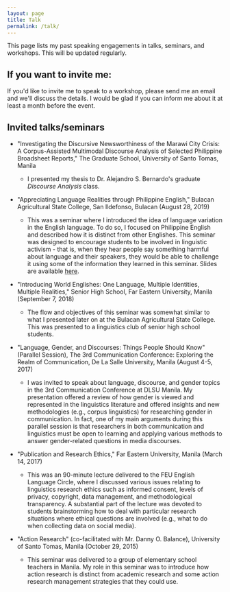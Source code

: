 ```yaml
---
layout: page
title: Talk
permalink: /talk/
---
```


This page lists my past speaking engagements in talks, seminars, and workshops. This will be updated regularly.

## If you want to invite me: 
If you'd like to invite me to speak to a workshop, please send me an email and we'll discuss the details. I would be glad if you can inform me about it at least a month before the event. 

## Invited talks/seminars
- "Investigating the Discursive Newsworthiness of the Marawi City Crisis: A Corpus-Assisted Multimodal Discourse Analysis of Selected Philippine Broadsheet Reports," The Graduate School, University of Santo Tomas, Manila
	* I presented my thesis to Dr. Alejandro S. Bernardo's graduate *Discourse Analysis* class.

- "Appreciating Language Realities through Philippine English," Bulacan Agricultural State College, San Ildefonso, Bulacan (August 28, 2019)
	* This was a seminar where I introduced the idea of language variation in the English language. To do so, I focused on Philippine English and described how it is distinct from other Englishes. This seminar was designed to encourage students to be involved in linguistic activism - that is, when they hear people say something harmful about language and their speakers, they would be able to challenge it using some of the information they learned in this seminar. Slides are available [here](https://senseigab.github.io/engage/GAPAS2019_BASC.pdf). 

- "Introducing World Englishes: One Language, Multiple Identities, Multiple Realities," Senior High School, Far Eastern University, Manila (September 7, 2018)
	* The flow and objectives of this seminar was somewhat similar to what I presented later on at the Bulacan Agricultural State College. This was presented to a linguistics club of senior high school students. 

- "Language, Gender, and Discourses: Things People Should Know" (Parallel Session), The 3rd Communication Conference: Exploring the Realm of Communication, De La Salle University, Manila (August 4-5, 2017)
	* I was invited to speak about language, discourse, and gender topics in the 3rd Communication Conference at DLSU Manila. My presentation offered a review of how gender is viewed and represented in the linguistics literature and offered insights and new methodologies (e.g., corpus linguistics) for researching gender in communication. In fact, one of my main arguments during this parallel session is that researchers in both communication and linguistics must be open to learning and applying various methods to answer gender-related questions in media discourses. 

- "Publication and Research Ethics," Far Eastern University, Manila (March 14, 2017)
	* This was an 90-minute lecture delivered to the FEU English Language Circle, where I discussed various issues relating to linguistics research ethics such as informed consent, levels of privacy, copyright, data management, and methodological transparency. A substantial part of the lecture was devoted to students brainstorming how to deal with particular research situations where ethical questions are involved (e.g., what to do when collecting data on social media). 

- "Action Research" (co-facilitated with Mr. Danny O. Balance), University of Santo Tomas, Manila (October 29, 2015)
	* This seminar was delivered to a group of elementary school teachers in Manila. My role in this seminar was to introduce how action research is distinct from academic research and some action research management strategies that they could use.